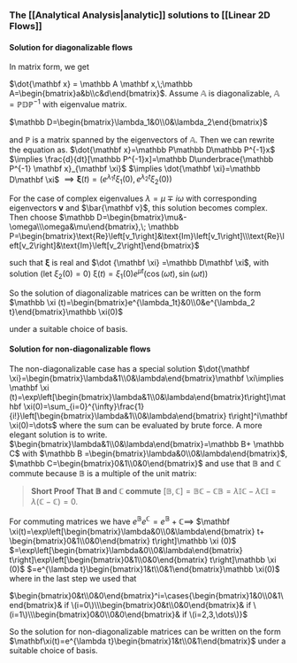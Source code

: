 ### The [[Analytical Analysis|analytic]] solutions to [[Linear 2D Flows]]

#### Solution for diagonalizable flows
In matrix form, we get 

$\dot{\mathbf x} = \mathbb A \mathbf x,\;\mathbb A=\begin{bmatrix}a&b\\c&d\end{bmatrix}$.
Assume $\mathbb A$ is diagonalizable, $\mathbb A=\mathbb P\mathbb D\mathbb P^{-1}$ with eigenvalue matrix.

$\mathbb D=\begin{bmatrix}\lambda_1&0\\0&\lambda_2\end{bmatrix}$

and $\mathbb P$ is a matrix spanned by the eigenvectors of $\mathbb A$. Then we can rewrite the equation as. 
$\dot{\mathbf x}=\mathbb P\mathbb D\mathbb P^{-1}x$
$\implies \frac{d}{dt}[\mathbb P^{-1}x]=\mathbb D\underbrace{\mathbb P^{-1} \mathbf x}_{\mathbf \xi}$
$\implies \dot{\mathbf \xi}=\mathbb D\mathbf \xi$
$\implies \mathbf \xi(t)=(e^{\lambda_1 t}\xi_1(0),e^{\lambda_2 t}\xi_2(0))$

For the case of complex eigenvalues $\lambda=\mu\mp i\omega$ with corresponding eigenvectors $\mathbf v$ and $\bar{\mathbf v}$, this solution becomes complex. Then choose 
$\mathbb D=\begin{bmatrix}\mu&-\omega\\\omega&\mu\end{bmatrix},\; \mathbb P=\begin{bmatrix}\text{Re}\left[v_1\right]&\text{Im}\left[v_1\right]\\\text{Re}\left[v_2\right]&\text{Im}\left[v_2\right]\end{bmatrix}$

such that $\mathbf \xi$ is real and $\dot {\mathbf \xi} =\mathbb D\mathbf \xi$, with solution (let $\xi_2(0)=0$)
$\mathbb \xi(t)=\xi_1(0)e^{\mu t}(\cos(\omega t),\sin(\omega t))$

So  the solution of diagonalizable matrices can be written on the form $\mathbb \xi (t)=\begin{bmatrix}e^{\lambda_1t}&0\\0&e^{\lambda_2 t}\end{bmatrix}\mathbb \xi(0)$

under a suitable choice of basis. 


#### Solution for non-diagonalizable flows
The non-diagonalizable case has a special solution $\dot{\mathbf \xi}=\begin{bmatrix}\lambda&1\\0&\lambda\end{bmatrix}\mathbf \xi\implies \mathbf \xi (t)=\exp\left[\begin{bmatrix}\lambda&1\\0&\lambda\end{bmatrix}t\right]\mathbf \xi(0)=\sum_{i=0}^{\infty}\frac{1}{i!}\left[\begin{bmatrix}\lambda&1\\0&\lambda\end{bmatrix} t\right]^i\mathbf \xi(0)=\dots$
where the sum can be evaluated by brute force. A more elegant solution is to write. 
$\begin{bmatrix}\lambda&1\\0&\lambda\end{bmatrix}=\mathbb B+ \mathbb C$ with $\mathbb B =\begin{bmatrix}\lambda&0\\0&\lambda\end{bmatrix}$, $\mathbb C=\begin{bmatrix}0&1\\0&0\end{bmatrix}$ and use that $\mathbb B$ and $\mathbb C$ commute because $\mathbb B$ is a multiple of the unit matrix:
> **Short Proof That $\mathbb B$ and $\mathbb C$ commute**
> $[\mathbb B,\mathbb C]=\mathbb B\mathbb C-\mathbb C\mathbb B=\lambda\mathbb I\mathbb C-\lambda\mathbb C\mathbb I=\lambda(\mathbb C-\mathbb C)=0$.

For commuting matrices we have $e^{\mathbb B}e^{\mathbb C}=e^{\mathbb B}+\mathbb C\implies$
$\mathbf \xi(t)=\exp\left[\begin{bmatrix}\lambda&0\\0&\lambda\end{bmatrix} t+ \begin{bmatrix}0&1\\0&0\end{bmatrix} t\right]\mathbb \xi (0)$
$=\exp\left[\begin{bmatrix}\lambda&0\\0&\lambda\end{bmatrix} t\right]\exp\left[\begin{bmatrix}0&1\\0&0\end{bmatrix} t\right]\mathbb \xi (0)$
$=e^{\lambda t}\begin{bmatrix}1&t\\0&1\end{bmatrix}\mathbb \xi(0)$
where in the last step we used that 

$\begin{bmatrix}0&t\\0&0\end{bmatrix}^i=\cases{\begin{bmatrix}1&0\\0&1\end{bmatrix}& if \(i=0\)\\\begin{bmatrix}0&t\\0&0\end{bmatrix}& if \(i=1\)\\\begin{bmatrix}0&0\\0&0\end{bmatrix}& if \(i=2,3,\dots\)}$

So the solution for non-diagonalizable matrices can be written on the form 
$\mathbf\xi(t)=e^{\lambda t}\begin{bmatrix}1&t\\0&1\end{bmatrix}$ under a suitable choice of basis. 